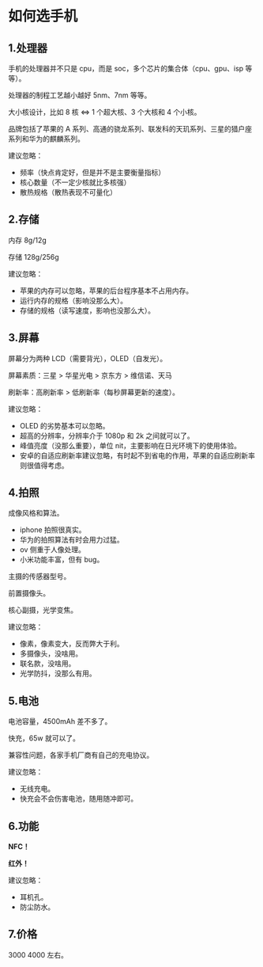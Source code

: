 # 如何选手机

## 1.处理器

手机的处理器并不只是 cpu，而是 soc，多个芯片的集合体（cpu、gpu、isp 等等）。

处理器的制程工艺越小越好 5nm、7nm 等等。

大小核设计，比如 8 核 <=> 1 个超大核、3 个大核和 4 个小核。

品牌包括了苹果的 A 系列、高通的骁龙系列、联发科的天玑系列、三星的猎户座系列和华为的麒麟系列。

建议忽略：

* 频率（快点肯定好，但是并不是主要衡量指标）
* 核心数量（不一定少核就比多核强）
* 散热规格（散热表现不可量化）

## 2.存储

内存 8g/12g

存储 128g/256g

建议忽略：

* 苹果的内存可以忽略，苹果的后台程序基本不占用内存。
* 运行内存的规格（影响没那么大）。
* 存储的规格（读写速度，影响也没那么大）。

## 3.屏幕

屏幕分为两种 LCD（需要背光），OLED（自发光）。

屏幕素质：三星 > 华星光电 > 京东方 > 维信诺、天马

刷新率：高刷新率 > 低刷新率（每秒屏幕更新的速度）。

建议忽略：

* OLED 的劣势基本可以忽略。
* 超高的分辨率，分辨率介于 1080p 和 2k 之间就可以了。
* 峰值亮度（没那么重要），单位 nit，主要影响在日光环境下的使用体验。
* 安卓的自适应刷新率建议忽略，有时起不到省电的作用，苹果的自适应刷新率则很值得考虑。

## 4.拍照

成像风格和算法。

* iphone 拍照很真实。
* 华为的拍照算法有时会用力过猛。
* ov 侧重于人像处理。
* 小米功能丰富，但有 bug。

主摄的传感器型号。

前置摄像头。

核心副摄，光学变焦。

建议忽略：

* 像素，像素变大，反而弊大于利。
* 多摄像头，没啥用。
* 联名款，没啥用。
* 光学防抖，没那么有用。

## 5.电池

电池容量，4500mAh 差不多了。

快充，65w 就可以了。

兼容性问题，各家手机厂商有自己的充电协议。

建议忽略：

* 无线充电。
* 快充会不会伤害电池，随用随冲即可。

## 6.功能

**NFC！**

**红外！**

建议忽略：

* 耳机孔。
* 防尘防水。

## 7.价格

3000  4000  左右。






















